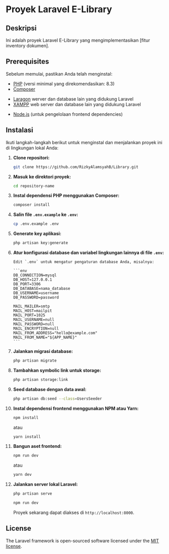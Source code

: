 # Proyek Laravel E-Library

## Deskripsi

Ini adalah proyek Laravel E-Library yang mengimplementasikan [fitur inventory dokumen].

## Prerequisites

Sebelum memulai, pastikan Anda telah menginstal:

-   [PHP](https://www.php.net/downloads) (versi minimal yang direkomendasikan: 8.3)
-   [Composer](https://getcomposer.org/download/)
<!-- Laragon / XAMPP -->
-   [Laragon](https://laragon.org/download/) werver dan database lain yang didukung Laravel
-   [XAMPP](https://www.apachefriends.org/download.html) web server dan database lain yang didukung Laravel
<!-- Laragon / XAMPP -->
-   [Node.js](https://nodejs.org/en/download/) (untuk pengelolaan frontend dependencies)

## Instalasi

Ikuti langkah-langkah berikut untuk menginstal dan menjalankan proyek ini di lingkungan lokal Anda:

1.  **Clone repositori:**

    ```bash
    git clone https://github.com/RizkyAlamsyahB/Library.git
    ```

2.  **Masuk ke direktori proyek:**

    ```bash
    cd repository-name
    ```

3.  **Instal dependensi PHP menggunakan Composer:**

    ```bash
    composer install
    ```

4.  **Salin file `.env.example` ke `.env`:**

    ```bash
    cp .env.example .env
    ```

5.  **Generate key aplikasi:**

    ```bash
    php artisan key:generate
    ```

6.  **Atur konfigurasi database dan variabel lingkungan lainnya di file `.env`:**

        Edit `.env` untuk mengatur pengaturan database Anda, misalnya:

        ```env
        DB_CONNECTION=mysql
        DB_HOST=127.0.0.1
        DB_PORT=3306
        DB_DATABASE=nama_database
        DB_USERNAME=username
        DB_PASSWORD=password

        MAIL_MAILER=smtp
        MAIL_HOST=mailpit
        MAIL_PORT=1025
        MAIL_USERNAME=null
        MAIL_PASSWORD=null
        MAIL_ENCRYPTION=null
        MAIL_FROM_ADDRESS="hello@example.com"
        MAIL_FROM_NAME="${APP_NAME}"
        ```

7.  **Jalankan migrasi database:**

    ```bash
    php artisan migrate
    ```

8. **Tambahkan symbolic link untuk storage:**

    ```bash
    php artisan storage:link
    ```

9.  **Seed database dengan data awal:**

    ```bash
    php artisan db:seed --class=UsersSeeder
    ```

10. **Instal dependensi frontend menggunakan NPM atau Yarn:**

    ```bash
    npm install
    ```

    atau

    ```bash
    yarn install
    ```

11. **Bangun aset frontend:**

    ```bash
    npm run dev
    ```

    atau

    ```bash
    yarn dev
    ```

12. **Jalankan server lokal Laravel:**

    ```bash
    php artisan serve
    ```

    ```bash
    npm run dev
    ```

    Proyek sekarang dapat diakses di `http://localhost:8000`.

## License

The Laravel framework is open-sourced software licensed under the [MIT license](LICENSE.md).
